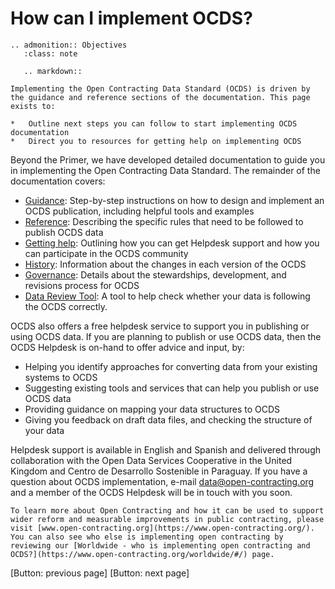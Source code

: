 # How can I implement OCDS?
```{eval-rst}
.. admonition:: Objectives
   :class: note

   .. markdown::

Implementing the Open Contracting Data Standard (OCDS) is driven by the guidance and reference sections of the documentation. This page exists to:

*   Outline next steps you can follow to start implementing OCDS documentation
*   Direct you to resources for getting help on implementing OCDS
```
Beyond the Primer, we have developed detailed documentation to guide you in implementing the Open Contracting Data Standard. The remainder of the documentation covers:

*   [Guidance](https://standard.open-contracting.org/latest/en/guidance/): Step-by-step instructions on how to design and implement an OCDS publication, including helpful tools and examples
*   [Reference](https://standard.open-contracting.org/latest/en/schema/): Describing the specific rules that need to be followed to publish OCDS data
*   [Getting help](https://standard.open-contracting.org/latest/en/support/): Outlining how you can get Helpdesk support and how you can participate in the OCDS community
*   [History](https://standard.open-contracting.org/latest/en/history/): Information about the changes in each version of the OCDS
*   [Governance](https://standard.open-contracting.org/latest/en/governance/): Details about the stewardships, development, and revisions process for OCDS
*   [Data Review Tool](https://standard.open-contracting.org/review/): A tool to help check whether your data is following the OCDS correctly.

OCDS also offers a free helpdesk service to support you in publishing or using OCDS data. If you are planning to publish or use OCDS data, then the OCDS Helpdesk is on-hand to offer advice and input, by:

*   Helping you identify approaches for converting data from your existing systems to OCDS
*   Suggesting existing tools and services that can help you publish or use OCDS data
*   Providing guidance on mapping your data structures to OCDS
*   Giving you feedback on draft data files, and checking the structure of your data

Helpdesk support is available in English and Spanish and delivered through collaboration with the Open Data Services Cooperative in the United Kingdom and Centro de Desarrollo Sostenible in Paraguay. If you have a question about OCDS implementation, e-mail [data@open-contracting.org](mailto:data@open-contracting.org) and a member of the OCDS Helpdesk will be in touch with you soon.

```
To learn more about Open Contracting and how it can be used to support wider reform and measurable improvements in public contracting, please visit [www.open-contracting.org](https://www.open-contracting.org/). You can also see who else is implementing open contracting by reviewing our [Worldwide - who is implementing open contracting and OCDS?](https://www.open-contracting.org/worldwide/#/) page.
```
[Button: previous page]					   		     [Button: next page]
